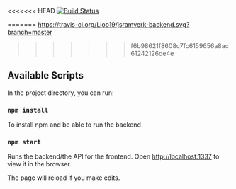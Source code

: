 <<<<<<< HEAD
[![Build Status](https://travis-ci.org/Lioo19/jsramverk-backend.svg?branch=master)](https://travis-ci.org/Lioo19/jsramverk-backend)

=======
https://travis-ci.org/Lioo19/jsramverk-backend.svg?branch=master
>>>>>>> f6b98621f8608c7fc6159656a8ac61242126de4e

## Available Scripts

In the project directory, you can run:
### `npm install`
To install npm and be able to run the backend

### `npm start`

Runs the backend/the API for the frontend.
Open [http://localhost:1337](http://localhost:1337) to view it in the browser.

The page will reload if you make edits.
